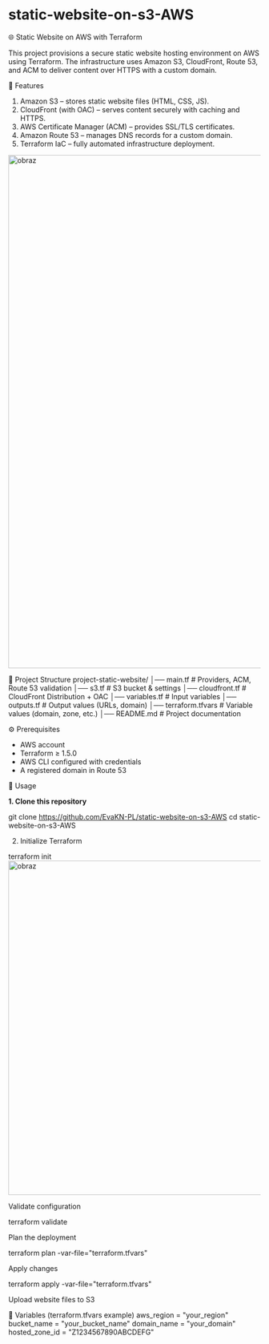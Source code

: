 # static-website-on-s3-AWS
🌐 Static Website on AWS with Terraform

This project provisions a secure static website hosting environment on AWS using Terraform.
The infrastructure uses Amazon S3, CloudFront, Route 53, and ACM to deliver content over HTTPS with a custom domain.

🚀 Features
1. Amazon S3 – stores static website files (HTML, CSS, JS).
2. CloudFront (with OAC) – serves content securely with caching and HTTPS.
3. AWS Certificate Manager (ACM) – provides SSL/TLS certificates.
4. Amazon Route 53 – manages DNS records for a custom domain.
5. Terraform IaC – fully automated infrastructure deployment.


<img width="1536" height="1024" alt="obraz" src="https://github.com/user-attachments/assets/faf4954d-b127-429b-b5ee-550dcbd14da1" />

📂 Project Structure
project-static-website/
│── main.tf          # Providers, ACM, Route 53 validation
│── s3.tf            # S3 bucket & settings
│── cloudfront.tf    # CloudFront Distribution + OAC
│── variables.tf     # Input variables
│── outputs.tf       # Output values (URLs, domain)
│── terraform.tfvars # Variable values (domain, zone, etc.)
│── README.md        # Project documentation

⚙️ Prerequisites
- AWS account
- Terraform ≥ 1.5.0
- AWS CLI configured with credentials
- A registered domain in Route 53

🔧 Usage

<b>1. Clone this repository</b>

git clone https://github.com/EvaKN-PL/static-website-on-s3-AWS
cd static-website-on-s3-AWS

2. Initialize Terraform

terraform init
<img width="1267" height="667" alt="obraz" src="https://github.com/user-attachments/assets/10edf0eb-c331-4cca-b5ae-14ba22558034" />


Validate configuration

terraform validate


Plan the deployment

terraform plan -var-file="terraform.tfvars"


Apply changes

terraform apply -var-file="terraform.tfvars"


Upload website files to S3

📌 Variables (terraform.tfvars example)
aws_region    = "your_region"
bucket_name   = "your_bucket_name"
domain_name   = "your_domain"
hosted_zone_id = "Z1234567890ABCDEFG"



